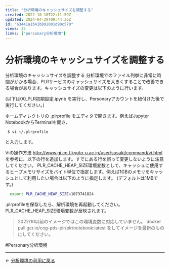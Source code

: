 ```yaml
---
title: "分析環境のキャッシュサイズを調整する"
created: 2022-10-10T22:11:59Z
updated: 2024-04-29T09:44:36Z
id: "63441a1b41b892001d90c570"
views: 35
links: ["personary分析環境"]
---
```


# 分析環境のキャッシュサイズを調整する

分析環境のキャッシュサイズを調整する
分析環境でのファイル列挙に非常に時間がかかる場合、PLRサービスのキャッシュサイズを大きくすることで改善できる場合があります。キャッシュサイズの変更は以下のように行います。

(以下は00_PLR初期設定.ipynb を実行し、Personaryアカウントを紐付けた後で実行してください。)

ホームディレクトリの .plrprofile をエディタで開きます。例えばJupyter NotebookからTerminalを開き、

```terminal
 $ vi ~/.plrprofile

```
と入力します。

Viの操作方法 <http://www.gi.ce.t.kyoto-u.ac.jp/user/susaki/command/vi.html> を参考に、以下の行を追加します。すでにある行を誤って変更しないように注意してください。
PLR_CACHE_HEAP_SIZE環境変数として、キャッシュに使用するヒープメモリサイズをバイト単位で指定します。例えば1GBのメモリをキャッシュとして利用したい場合は以下のように指定します。
(デフォルトは1MBです。)

```bash
  export PLR_CACHE_HEAP_SIZE=1073741824

```
.plrprofileを保存したら、解析環境を再起動してください。PLR_CACHE_HEAP_SIZE環境変数が反映されます。

> 2022/10以前のイメージではこの環境変数に対応していません。 docker pull gcr.io/cog-pds-plr/plr/notebook:latest をしてイメージを最新のものにしてください。

#Personary分析環境


---

← [分析環境の利用に戻る](分析環境の利用.md)